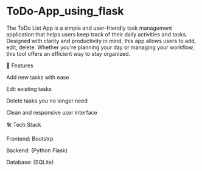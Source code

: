 # ToDo-App_using_flask

The ToDo List App is a simple and user-friendly task management application that helps users keep track of their daily activities and tasks. Designed with clarity and productivity in mind, this app allows users to add, edit, delete. Whether you're planning your day or managing your workflow, this tool offers an efficient way to stay organized.

🔧 Features

Add new tasks with ease

Edit existing tasks

Delete tasks you no longer need

Clean and responsive user interface

🛠️ Tech Stack

Frontend: Bootstrp

Backend: (Python Flask)

Database: (SQLite)

